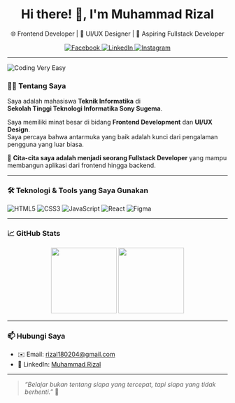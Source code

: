 <h1 align="center">Hi there! 👋, I'm Muhammad Rizal</h1>
<p align="center">
  🌐 Frontend Developer | 🎨 UI/UX Designer | 🚀 Aspiring Fullstack Developer  
</p>

<p align="center">
  <a href="https://www.facebook.com/profile.php?id=61550239772120" target="_blank">
    <img src="https://img.shields.io/badge/Facebook-1877F2?style=for-the-badge&logo=facebook&logoColor=white" alt="Facebook" />
  </a>
  <a href="https://www.linkedin.com/in/muhammad-rizal-0742ba179?utm_source=share&utm_campaign=share_via&utm_content=profile&utm_medium=android_app" target="_blank">
    <img src="https://img.shields.io/badge/LinkedIn-0077B5?style=for-the-badge&logo=linkedin&logoColor=white" alt="LinkedIn" />
  </a>
  <a href="https://www.instagram.com/moohzhal_5.0?igsh=MWl3ZjRkb3YzZXlidg==" target="_blank">
    <img src="https://img.shields.io/badge/Instagram-E4405F?style=for-the-badge&logo=instagram&logoColor=white" alt="Instagram" />
  </a>
</p>

---
![Coding Very Easy](https://media.giphy.com/media/v1.Y2lkPTc5MGI3NjExb29waXplZnNtMXM4ODhoNWZ4d2xkbTd6NmtlanUyZnAydHhhcHNlciZlcD12MV9naWZzX3NlYXJjaCZjdD1n/bGgsc5mWoryfgKBx1u/giphy.gif)

### 👨‍💻 Tentang Saya

Saya adalah mahasiswa **Teknik Informatika** di  
**Sekolah Tinggi Teknologi Informatika Sony Sugema**.

Saya memiliki minat besar di bidang **Frontend Development** dan **UI/UX Design**.  
Saya percaya bahwa antarmuka yang baik adalah kunci dari pengalaman pengguna yang luar biasa.

🎯 **Cita-cita saya adalah menjadi seorang Fullstack Developer** yang mampu membangun aplikasi dari frontend hingga backend.

---

### 🛠️ Teknologi & Tools yang Saya Gunakan

![HTML5](https://img.shields.io/badge/HTML5-E34F26?logo=html5&logoColor=white&style=flat)
![CSS3](https://img.shields.io/badge/CSS3-1572B6?logo=css3&logoColor=white&style=flat)
![JavaScript](https://img.shields.io/badge/JavaScript-F7DF1E?logo=javascript&logoColor=black&style=flat)
![React](https://img.shields.io/badge/React-61DAFB?logo=react&logoColor=black&style=flat)
![Figma](https://img.shields.io/badge/Figma-F24E1E?logo=figma&logoColor=white&style=flat)

---

### 📈 GitHub Stats

<p align="center">
  <img src="https://github-readme-stats.vercel.app/api?username=Mohzhal&show_icons=true&theme=radical" height="150"/>
  <img src="https://github-readme-stats.vercel.app/api/top-langs/?username=Mohzhal&layout=compact&theme=radical" height="150"/>
</p>

---

### 📫 Hubungi Saya

- ✉️ Email: rizal180204@gmail.com  
- 💼 LinkedIn: [Muhammad Rizal](https://www.linkedin.com/in/muhammad-rizal-0742ba179?utm_source=share&utm_campaign=share_via&utm_content=profile&utm_medium=android_app)

---

> *“Belajar bukan tentang siapa yang tercepat, tapi siapa yang tidak berhenti.”* 💪
